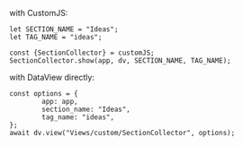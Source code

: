 
with CustomJS:

```dataviewjs
let SECTION_NAME = "Ideas";
let TAG_NAME = "ideas";

const {SectionCollector} = customJS;
SectionCollector.show(app, dv, SECTION_NAME, TAG_NAME);
```

with DataView directly:

```dataviewjs
const options = {
        app: app,
        section_name: "Ideas",
        tag_name: "ideas",
};
await dv.view("Views/custom/SectionCollector", options);
```
